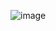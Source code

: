 ![image](https://user-images.githubusercontent.com/122705923/212502678-032dc4e8-ac25-4d9f-a449-331f3d6e2dbc.png)
